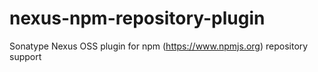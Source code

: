 nexus-npm-repository-plugin
===========================

Sonatype Nexus OSS plugin for npm (https://www.npmjs.org) repository support
